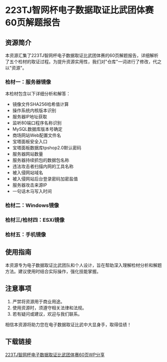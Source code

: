 # 223TJ智网杯电子数据取证比武团体赛60页解题报告

## 资源简介

本资源汇集了223TJ智网杯电子数据取证比武团体赛的60页解题报告，详细解析了五个检材的取证过程。为提升资源实用性，我们对"仓库"一词进行了修改，代之以"资源"。

### 检材一：服务器镜像

本检材包含以下详细分析和解答：

- 镜像文件SHA256哈希值计算
- 操作系统内核版本识别
- 服务器IP地址获取
- 监听80端口程序名称识别
- MySQL数据库版本号确定
- 商场网站Web配置文件名
- 宝塔面板安全入口
- 宝塔面板数据库tpshop2.0默认密码
- 服务器网站数量
- 服务器持续抓包的数据包名称
- 违法攻击者扫描内网的工具名称
- 被入侵网站域名
- 被入侵网站后台登录密码加密盐值
- 服务器攻击来源IP
- 一句话木马写入时间

### 检材二：Windows镜像
### 检材三/检材四：ESXi镜像
### 检材五：手机镜像

## 使用指南

本资源专为电子数据取证比武团队和个人设计，旨在帮助深入理解检材分析和解题方法。建议使用时结合实际操作，强化技能掌握。

## 注意事项

1. 严禁将资源用于商业用途。
2. 使用资源时，须遵守相关法律和法规。
3. 若有疑问或建议，欢迎与我们联系。

相信本资源将助力您在电子数据取证比武中大显身手，取得佳绩！

## 下载链接

[223TJ智网杯电子数据取证比武团体赛60页WP分享](https://pan.quark.cn/s/f621e3946c44)